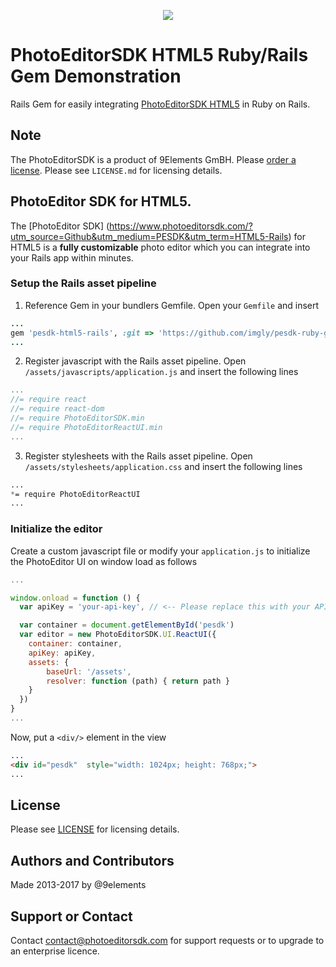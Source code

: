 <p align="center">
  <img src="http://static.photoeditorsdk.com/logo.png" />
</p>

# PhotoEditorSDK HTML5 Ruby/Rails Gem Demonstration
Rails Gem for easily integrating [PhotoEditorSDK HTML5](https://www.photoeditorsdk.com) in Ruby on Rails.

## Note 
The PhotoEditorSDK is a product of 9Elements GmBH. 
Please [order a license](https://www.photoeditorsdk.com/pricing#contact/?utm_source=Github&utm_medium=PESDK&utm_term=HTML5-Rails). Please see `LICENSE.md` for licensing details.


## PhotoEditor SDK for HTML5.
The [PhotoEditor SDK] (https://www.photoeditorsdk.com/?utm_source=Github&utm_medium=PESDK&utm_term=HTML5-Rails) for HTML5 is a **fully customizable** photo editor which you can integrate into your Rails app within minutes.

### Setup the Rails asset pipeline

1. Reference Gem in your bundlers Gemfile. Open your `Gemfile` and insert
```ruby
...
gem 'pesdk-html5-rails', :git => 'https://github.com/imgly/pesdk-ruby-gem-demo.git'
...
```
2. Register javascript with the Rails asset pipeline. Open `/assets/javascripts/application.js` and insert the following lines 

```javascript
...
//= require react
//= require react-dom
//= require PhotoEditorSDK.min
//= require PhotoEditorReactUI.min
...
```

3. Register stylesheets with the Rails asset pipeline.
Open `/assets/stylesheets/application.css` and insert the following lines
```css
...
*= require PhotoEditorReactUI
...
```

### Initialize the editor 
Create a custom javascript file or modify your `application.js` to initialize the PhotoEditor UI on window load as follows 

```javascript
...

window.onload = function () {
  var apiKey = 'your-api-key', // <-- Please replace this with your API key

  var container = document.getElementById('pesdk')  
  var editor = new PhotoEditorSDK.UI.ReactUI({
    container: container,
    apiKey: apiKey,
    assets: {
        baseUrl: '/assets', 
        resolver: function (path) { return path }
    }
  })
}
...

```

Now, put a `<div/>` element in the view 
```html
...
<div id="pesdk"  style="width: 1024px; height: 768px;">
...
```


## License
Please see [LICENSE](https://github.com/imgly/pesdk-html5-rails/blob/master/LICENSE.md) for licensing details.

## Authors and Contributors
Made 2013-2017 by @9elements

## Support or Contact
Contact contact@photoeditorsdk.com for support requests or to upgrade to an enterprise licence.


